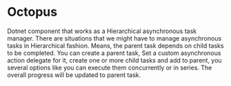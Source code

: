 # Octopus

Dotnet component that works as a Hierarchical asynchronous task manager. There are situations that we might have to manage asynchronous tasks in Hierarchical fashion. Means, the parent task depends on child tasks to be completed. You can create a parent task, Set a custom asynchronous action delegate for it, create one or more child tasks and add to parent, you several options like you can execute them concurrently or in series. The overall progress will be updated to parent task. 
